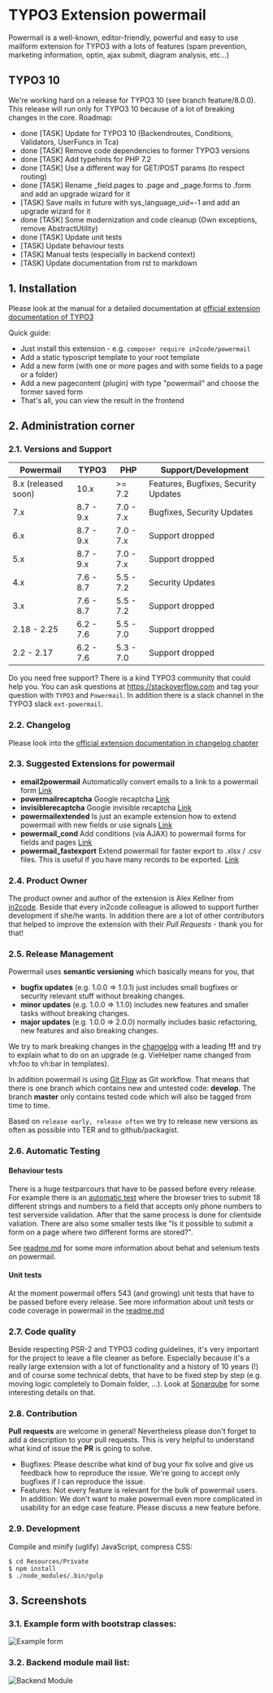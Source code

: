 # TYPO3 Extension powermail

Powermail is a well-known, editor-friendly, powerful
and easy to use mailform extension for TYPO3 with a lots of features
(spam prevention, marketing information, optin, ajax submit, diagram analysis, etc...)

## TYPO3 10

We're working hard on a release for TYPO3 10 (see branch feature/8.0.0). This release will run only for TYPO3 10 because
of a lot of breaking changes in the core. Roadmap:

* done [TASK] Update for TYPO3 10 (Backendroutes, Conditions, Validators, UserFuncs in Tca)
* done [TASK] Remove code dependencies to former TYPO3 versions
* done [TASK] Add typehints for PHP 7.2
* done [TASK] Use a different way for GET/POST params (to respect routing)
* done [TASK] Rename _field.pages to .page and _page.forms to .form and add an upgrade wizard for it
* [TASK] Save mails in future with sys_language_uid=-1 and add an upgrade wizard for it
* done [TASK] Some modernization and code cleanup (Own exceptions, remove AbstractUtility)
* done [TASK] Update unit tests
* [TASK] Update behaviour tests
* [TASK] Manual tests (especially in backend context)
* [TASK] Update documentation from rst to markdown

## 1. Installation

Please look at the manual for a detailed documentation at [official extension documentation of TYPO3](https://docs.typo3.org/typo3cms/extensions/powermail)

Quick guide:
- Just install this extension - e.g. `composer require in2code/powermail`
- Add a static typoscript template to your root template
- Add a new form (with one or more pages and with some fields to a page or a folder)
- Add a new pagecontent (plugin) with type "powermail" and choose the former saved form
- That's all, you can view the result in the frontend

## 2. Administration corner

### 2.1. Versions and Support

| Powermail           | TYPO3      | PHP       | Support/Development                     |
| ------------------- | ---------- | ----------|---------------------------------------- |
| 8.x (released soon) | 10.x       | >= 7.2    | Features, Bugfixes, Security Updates    |
| 7.x                 | 8.7 - 9.x  | 7.0 - 7.x | Bugfixes, Security Updates              |
| 6.x                 | 8.7 - 9.x  | 7.0 - 7.x | Support dropped                         |
| 5.x                 | 8.7 - 9.x  | 7.0 - 7.x | Support dropped                         |
| 4.x                 | 7.6 - 8.7  | 5.5 - 7.2 | Security Updates                        |
| 3.x                 | 7.6 - 8.7  | 5.5 - 7.2 | Support dropped                         |
| 2.18 - 2.25         | 6.2 - 7.6  | 5.5 - 7.0 | Support dropped                         |
| 2.2 - 2.17          | 6.2 - 7.6  | 5.3 - 7.0 | Support dropped                         |

Do you need free support? There is a kind TYPO3 community that could help you.
You can ask questions at https://stackoverflow.com and tag your question with `TYPO3` and `Powermail`.
In addition there is a slack channel in the TYPO3 slack `ext-powermail`.

### 2.2. Changelog

Please look into the [official extension documentation in changelog chapter](https://docs.typo3.org/typo3cms/extensions/powermail/Changelog/Index.html)

### 2.3. Suggested Extensions for powermail

- **email2powermail** Automatically convert emails to a link to a powermail form [Link](https://github.com/einpraegsam/email2powermail)
- **powermailrecaptcha** Google recaptcha [Link](https://github.com/einpraegsam/powermailrecaptcha)
- **invisiblerecaptcha** Google invisible recaptcha [Link](https://github.com/einpraegsam/invisiblerecaptcha)
- **powermailextended** Is just an example extension how to extend powermail with new fields or use signals [Link](https://github.com/einpraegsam/powermailextended)
- **powermail_cond** Add conditions (via AJAX) to powermail forms for fields and pages [Link](https://github.com/einpraegsam/powermail_cond)
- **powermail_fastexport** Extend powermail for faster export to .xlsx / .csv files. This is useful if you have many records to be exported. [Link](https://github.com/bithost-gmbh/powermail_fastexport)

### 2.4. Product Owner

The product owner and author of the extension is Alex Kellner from [in2code](https://www.in2code.de). Beside that every
in2code colleague is allowed to support further development if she/he wants. In addition there are a lot of other
contributors that helped to improve the extension with their *Pull Requests* - thank you for that!

### 2.5. Release Management

Powermail uses **semantic versioning** which basically means for you, that
- **bugfix updates** (e.g. 1.0.0 => 1.0.1) just includes small bugfixes or security relevant stuff without breaking changes.
- **minor updates** (e.g. 1.0.0 => 1.1.0) includes new features and smaller tasks without breaking changes.
- **major updates** (e.g. 1.0.0 => 2.0.0) normally includes basic refactoring, new features and also breaking changes.

We try to mark breaking changes in the [changelog](https://docs.typo3.org/typo3cms/extensions/powermail/Changelog/Index.html)
with a leading **!!!** and try to explain what to do on an upgrade (e.g. VieHelper name changed from vh:foo to vh:bar in templates).

In addition powermail is using [Git Flow](https://www.atlassian.com/git/tutorials/comparing-workflows/gitflow-workflow) as Git workflow.
That means that there is one branch which contains new and untested code: **develop**.
The branch **master** only contains tested code which will also be tagged from time to time.

Based on `release early, release often` we try to release new versions as often as possible into TER and to github/packagist.

### 2.6. Automatic Testing

#### Behaviour tests

There is a huge testparcours that have to be passed before every release. For example there is an
[automatic test](https://github.com/einpraegsam/powermail/blob/develop/Tests/Behavior/Features/Pi1/Validation/Input/JsPhpValidation.feature)
where the browser tries to submit 18 different strings and numbers to a field that accepts only phone numbers to test
serverside validation. After that the same process is done for clientside valiation.
There are also some smaller tests like "Is it possible to submit a form on a page where two different forms are stored?".

See [readme.md](https://github.com/einpraegsam/powermail/tree/develop/Tests/Behavior) for some more information about behat and selenium tests on powermail.

#### Unit tests

At the moment powermail offers 543 (and growing) unit tests that have to be passed before every release. See more information
about unit tests or code coverage in powermail in the [readme.md](https://github.com/einpraegsam/powermail/tree/develop/Tests/Unit)

### 2.7. Code quality

Beside respecting PSR-2 and TYPO3 coding guidelines, it's very important for the project to leave a file cleaner as before.
Especially because it's a really large extension with a lot of functionality and a history of 10 years (!) and of course some
technical debts, that have to be fixed step by step (e.g. moving logic completely to Domain folder, ...).
Look at [Sonarqube](https://ter-sonarqube.marketing-factory.de/dashboard?id=powermail) for some interesting details on that.

### 2.8. Contribution

**Pull requests** are welcome in general! Nevertheless please don't forget to add a description to your pull requests. This
is very helpful to understand what kind of issue the **PR** is going to solve.

- Bugfixes: Please describe what kind of bug your fix solve and give us feedback how to reproduce the issue. We're going
to accept only bugfixes if I can reproduce the issue.
- Features: Not every feature is relevant for the bulk of powermail users. In addition: We don't want to make powermail
even more complicated in usability for an edge case feature. Please discuss a new feature before.


### 2.9. Development

Compile and minify (uglify) JavaScript, compress CSS:

```
$ cd Resources/Private
$ npm install
$ ./node_modules/.bin/gulp
```


## 3. Screenshots

### 3.1. Example form with bootstrap classes:

![Example form](https://box.everhelper.me/attachment/445407/3910b9da-83f9-477d-83b1-f7e21ead9433/262407-KmKJsSfGKDz6bnVO/screen.png "Example Form")


### 3.2. Backend module mail list:

![Backend Module](https://box.everhelper.me/attachment/445409/3910b9da-83f9-477d-83b1-f7e21ead9433/262407-HFuHtr8E9DoGfJE6/screen.png "Backend Module")
